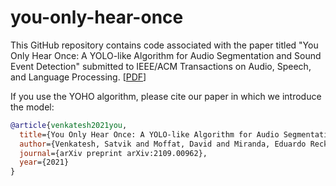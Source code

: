 # you-only-hear-once

This GitHub repository contains code associated with the paper titled "You Only Hear Once: A YOLO-like Algorithm for Audio Segmentation and Sound Event Detection" submitted to IEEE/ACM Transactions on Audio, Speech, and Language Processing. [[PDF](https://arxiv.org/abs/2109.00962)]

If you use the YOHO algorithm, please cite our paper in which we introduce the model:

```BibTeX
@article{venkatesh2021you,
  title={You Only Hear Once: A YOLO-like Algorithm for Audio Segmentation and Sound Event Detection},
  author={Venkatesh, Satvik and Moffat, David and Miranda, Eduardo Reck},
  journal={arXiv preprint arXiv:2109.00962},
  year={2021}
}
```
